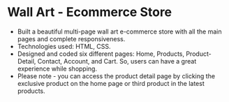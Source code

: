# Wall Art - Ecommerce Store 

* Built a beautiful multi-page wall art e-commerce store with all the main pages and complete responsiveness.
* Technologies used: HTML, CSS.
* Designed and coded six different pages: Home, Products, Product-Detail, Contact, Account, and Cart. So, users can have a great experience while shopping. 
* Please note - you can access the product detail page by clicking the exclusive product on the home page or third product in the latest products.